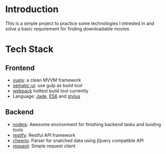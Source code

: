 # Introduction

This is a simple project to practice some technologies I intrested in and solve a basic requirement for finding downloadable movies.

# Tech Stack

## Frontend

* [vuejs](http://vuejs.org/): a clean MVVM framework
* [sematic-ui](http://semantic-ui.com/): use gulp as build tool
* [webpack](https://webpack.github.io/) hottest build tool currently
* Language: [Jade](http://jade-lang.com/), [ES6](https://github.com/bevacqua/es6) and [stylus](http://stylus-lang.com/)

## Backend

* [nodejs](http://nodejs.org/): Awesome environment for finishing backend tasks and buiding tools
* [restify](http://restify.com/): Restful API framework
* [cheerio](http://cheeriojs.github.io/cheerio/): Parser for snatched data using jQuery compatible API
* [request](https://github.com/request/request): Simple request client
